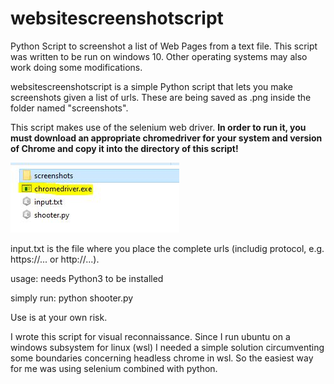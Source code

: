 # websitescreenshotscript
Python Script to screenshot a list of Web Pages from a text file. This script was written to be run on windows 10. Other operating systems may also work doing some modifications.

websitescreenshotscript is a simple Python script that lets you make screenshots given a list of urls. These are being saved as .png inside the folder named "screenshots".

This script makes use of the selenium web driver. <b>In order to run it, you must download an appropriate chromedriver for your system and version of Chrome and copy it into the directory of this script!</b>

![Alt text](structure.JPG?raw=true)

input.txt is the file where you place the complete urls (includig protocol, e.g. https://... or http://...).

usage:
needs Python3 to be installed

simply run:
python shooter.py

Use is at your own risk.

I wrote this script for visual reconnaissance. Since I run ubuntu on a windows subsystem for linux (wsl) I needed a simple solution circumventing some boundaries concerning headless chrome in wsl. So the easiest way for me was using selenium combined with python.
